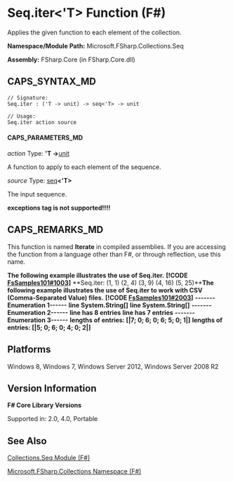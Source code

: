 # Seq.iter<'T> Function (F#)

Applies the given function to each element of the collection.

**Namespace/Module Path:** Microsoft.FSharp.Collections.Seq

**Assembly:** FSharp.Core (in FSharp.Core.dll)


## CAPS_SYNTAX_MD

```
// Signature:
Seq.iter : ('T -> unit) -> seq<'T> -> unit

// Usage:
Seq.iter action source
```

#### CAPS_PARAMETERS_MD
*action*
Type: **'T -&gt;**[unit](http://msdn.microsoft.com/en-us/library/00b837c2-6c8a-483a-87d3-0479c64037a7)


A function to apply to each element of the sequence.


*source*
Type: [seq](http://msdn.microsoft.com/en-us/library/2f0c87c6-8a0d-4d33-92a6-10d1d037ce75)**&lt;'T&gt;**


The input sequence.



**exceptions tag is not supported!!!!**

## CAPS_REMARKS_MD
This function is named **Iterate** in compiled assemblies. If you are accessing the function from a language other than F#, or through reflection, use this name.

**The following example illustrates the use of Seq.iter.**
**[!CODE [FsSamples101#1003](../CodeSnippet/VS_Snippets_Fsharp/fssamples101/FSharp/fs/beginners.fs#1003)]**
**Seq.iter: (1, 1) (2, 4) (3, 9) (4, 16) (5, 25)****The following example illustrates the use of Seq.iter to work with CSV (Comma-Separated Value) files.**
**[!CODE [FsSamples101#2003](../CodeSnippet/VS_Snippets_Fsharp/fssamples101/FSharp/fs/intermediate.fs#2003)]**
**-------Enumeration 1------**
**line System.String[]**
**line System.String[]**
**-------Enumeration 2------**
**line has 8 entries**
**line has 7 entries**
**-------Enumeration 3------**
**lengths of entries: [|7; 0; 6; 0; 6; 5; 0; 1|]**
**lengths of entries: [|5; 0; 6; 0; 4; 0; 2|]**
## Platforms
Windows 8, Windows 7, Windows Server 2012, Windows Server 2008 R2


## Version Information
**F# Core Library Versions**

Supported in: 2.0, 4.0, Portable




## See Also
[Collections.Seq Module &#40;F&#35;&#41;](Collections.Seq+Module+%28F%23%29.md)

[Microsoft.FSharp.Collections Namespace &#40;F&#35;&#41;](Microsoft.FSharp.Collections+Namespace+%28F%23%29.md)

